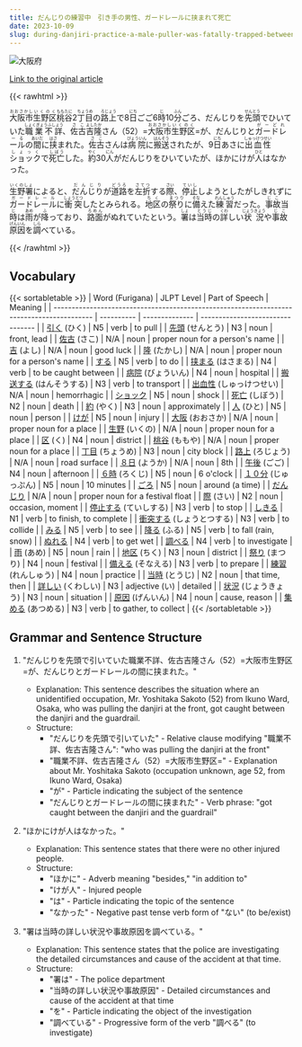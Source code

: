```yaml
---
title: だんじりの練習中　引き手の男性、ガードレールに挟まれて死亡
date: 2023-10-09
slug: during-danjiri-practice-a-male-puller-was-fatally-trapped-between-the-guardrail
---
```


![大阪府](https://www.asahicom.jp/imgopt/img/2733d17914/comm_L/AS20231009001152.jpg "大阪府")

[Link to the original article](https://asahi.com/articles/ASRB93PTZRB9PTIL001.html?iref=comtop_7_03)

{{< rawhtml >}}
<p><ruby>大阪市<rt>おおさかし</rt></ruby><ruby>生野区<rt>いくのく</rt></ruby><ruby>桃谷<rt>ももたに</rt></ruby>2<ruby>丁目<rt>ちょうめ</rt></ruby>の<ruby>路上<rt>ろじょう</rt></ruby>で8<ruby>日<rt>にち</rt></ruby>ごご6<ruby>時<rt>じ</rt></ruby>10<ruby>分<rt>ふん</rt></ruby>ごろ、だんじりを<ruby>先頭<rt>せんとう</rt></ruby>でひいていた<ruby>職業不詳<rt>しょくぎょうふしょう</rt></ruby>、<ruby>佐<rt>さ</rt></ruby><ruby>古<rt>こ</rt></ruby><ruby>吉<rt>よし</rt></ruby><ruby>隆<rt>たか</rt></ruby>さん（52）=<ruby>大阪市<rt>おおさかし</rt></ruby><ruby>生野区<rt>いくのく</rt></ruby>=が、だんじりと<ruby>ガードレール<rt>がーどれーる</rt></ruby>の<ruby>間<rt>あいだ</rt></ruby>に<ruby>挟<rt>はさ</rt></ruby>まれた。<ruby>佐<rt>さ</rt></ruby><ruby>古<rt>こ</rt></ruby>さんは<ruby>病院<rt>びょういん</rt></ruby>に<ruby>搬送<rt>はんそう</rt></ruby>されたが、9<ruby>日<rt>にち</rt></ruby>あさに<ruby>出血性<rt>しゅっけつせい</rt></ruby><ruby>ショック<rt>しょっく</rt></ruby>で<ruby>死亡<rt>しぼう</rt></ruby>した。<ruby>約<rt>やく</rt></ruby>30<ruby>人<rt>にん</rt></ruby>がだんじりをひいていたが、ほかにけが<ruby>人<rt>ひと</rt></ruby>はなかった。</p>

<p><ruby>生野署<rt>いくのしょ</rt></ruby>によると、<ruby>だんじり<rt>だんじり</rt></ruby>が<ruby>道路<rt>どうろ</rt></ruby>を<ruby>左折<rt>さてつ</rt></ruby>する<ruby>際<rt>さい</rt></ruby>、<ruby>停止<rt>ていし</rt></ruby>しようとしたがしきれずに<ruby>ガードレール<rt>ガードレール</rt></ruby>に<ruby>衝突<rt>しょうとつ</rt></ruby>したとみられる。<ruby>地区<rt>ちく</rt></ruby>の<ruby>祭り<rt>まつり</rt></ruby>に<ruby>備<rt>そな</rt></ruby>えた<ruby>練習<rt>れんしゅう</rt></ruby>だった。<ruby>事故<rt>じこ</rt></ruby>当<ruby>時<rt>じ</rt></ruby>は<ruby>雨<rt>あめ</rt></ruby>が<ruby>降<rt>ふ</rt></ruby>っており、<ruby>路面<rt>ろめん</rt></ruby>がぬれていたという。<ruby>署<rt>しょ</rt></ruby>は<ruby>当時<rt>とうじ</rt></ruby>の<ruby>詳<rt>くわ</rt></ruby>しい<ruby>状況<rt>じょうきょう</rt></ruby>や<ruby>事故<rt>じこ</rt></ruby><ruby>原因<rt>げんいん</rt></ruby>を<ruby>調<rt>しら</rt></ruby>べている。</p>
{{< /rawhtml >}}

## Vocabulary

{{< sortabletable >}}
| Word (Furigana) | JLPT Level | Part of Speech | Meaning |
| ----------------------------------------------------------------------------------------- | ---------- | -------------- | -------------------------------- |
| [引く](https://jisho.org/search/%E5%BC%95%E3%81%8F) (ひく) | N5 | verb | to pull |
| [先頭](https://jisho.org/search/%E5%85%88%E9%A0%AD) (せんとう) | N3 | noun | front, lead |
| [佐古](https://jisho.org/search/%E4%BD%90%E5%8F%A4) (さこ) | N/A | noun | proper noun for a person's name |
| [吉](https://jisho.org/search/%E5%90%89) (よし) | N/A | noun | good luck |
| [隆](https://jisho.org/search/%E9%9A%86) (たかし) | N/A | noun | proper noun for a person's name |
| [する](https://jisho.org/search/%E3%81%99%E3%82%8B) | N5 | verb | to do |
| [挟まる](https://jisho.org/search/%E6%8C%9F%E3%81%BE%E3%82%8B) (はさまる) | N4 | verb | to be caught between |
| [病院](https://jisho.org/search/%E7%97%85%E9%99%A2) (びょういん) | N4 | noun | hospital |
| [搬送する](https://jisho.org/search/%E6%90%AC%E9%80%81%E3%81%99%E3%82%8B) (はんそうする) | N3 | verb | to transport |
| [出血性](https://jisho.org/search/%E5%87%BA%E8%A1%80%E6%80%A7) (しゅっけつせい) | N/A | noun | hemorrhagic |
| [ショック](https://jisho.org/search/%E3%82%B7%E3%83%A7%E3%83%83%E3%82%AF) | N5 | noun | shock |
| [死亡](https://jisho.org/search/%E6%AD%BB%E4%BA%A1) (しぼう) | N2 | noun | death |
| [約](https://jisho.org/search/%E7%B4%84) (やく) | N3 | noun | approximately |
| [人](https://jisho.org/search/%E4%BA%BA) (ひと) | N5 | noun | person |
| [けが](https://jisho.org/search/%E3%81%91%E3%81%8C) | N5 | noun | injury |
| [大阪](https://jisho.org/search/%E5%A4%A7%E9%98%AA) (おおさか) | N/A | noun | proper noun for a place |
| [生野](https://jisho.org/search/%E7%94%9F%E9%87%8E) (いくの) | N/A | noun | proper noun for a place |
| [区](https://jisho.org/search/%E5%8C%BA) (く) | N4 | noun | district |
| [桃谷](https://jisho.org/search/%E6%A1%83%E8%B0%B7) (ももや) | N/A | noun | proper noun for a place |
| [丁目](https://jisho.org/search/%E4%B8%81%E7%9B%AE) (ちょうめ) | N3 | noun | city block |
| [路上](https://jisho.org/search/%E8%B7%AF%E4%B8%8A) (ろじょう) | N/A | noun | road surface |
| [８日](https://jisho.org/search/%EF%BC%98%E6%97%A5) (ようか) | N/A | noun | 8th |
| [午後](https://jisho.org/search/%E5%8D%88%E5%BE%8C) (ごご) | N4 | noun | afternoon |
| [６時](https://jisho.org/search/%EF%BC%96%E6%99%82) (ろくじ) | N5 | noun | 6 o'clock |
| [１０分](https://jisho.org/search/%EF%BC%91%EF%BC%90%E5%88%86) (じゅっぷん) | N5 | noun | 10 minutes |
| [ごろ](https://jisho.org/search/%E3%81%94%E3%82%8D) | N5 | noun | around (a time) |
| [だんじり](https://jisho.org/search/%E3%81%A0%E3%82%93%E3%81%98%E3%82%8A) | N/A | noun | proper noun for a festival float |
| [際](https://jisho.org/search/%E9%9A%9B) (さい) | N2 | noun | occasion, moment |
| [停止する](https://jisho.org/search/%E5%81%9C%E6%AD%A2%E3%81%99%E3%82%8B) (ていしする) | N3 | verb | to stop |
| [しきる](https://jisho.org/search/%E3%81%97%E3%81%8D%E3%82%8B) | N1 | verb | to finish, to complete |
| [衝突する](https://jisho.org/search/%E8%A1%9D%E7%AA%81%E3%81%99%E3%82%8B) (しょうとつする) | N3 | verb | to collide |
| [みる](https://jisho.org/search/%E3%81%BF%E3%82%8B) | N5 | verb | to see |
| [降る](https://jisho.org/search/%E9%99%8D%E3%82%8B) (ふる) | N5 | verb | to fall (rain, snow) |
| [ぬれる](https://jisho.org/search/%E3%81%AC%E3%82%8C%E3%82%8B) | N4 | verb | to get wet |
| [調べる](https://jisho.org/search/%E8%AA%BF%E3%81%B9%E3%82%8B) | N4 | verb | to investigate |
| [雨](https://jisho.org/search/%E9%9B%A8) (あめ) | N5 | noun | rain |
| [地区](https://jisho.org/search/%E5%9C%B0%E5%8C%BA) (ちく) | N3 | noun | district |
| [祭り](https://jisho.org/search/%E7%A5%AD%E3%82%8A) (まつり) | N4 | noun | festival |
| [備える](https://jisho.org/search/%E5%82%99%E3%81%88%E3%82%8B) (そなえる) | N3 | verb | to prepare |
| [練習](https://jisho.org/search/%E7%B7%B4%E7%BF%92) (れんしゅう) | N4 | noun | practice |
| [当時](https://jisho.org/search/%E5%BD%93%E6%99%82) (とうじ) | N2 | noun | that time, then |
| [詳しい](https://jisho.org/search/%E8%A9%B3%E3%81%97%E3%81%84) (くわしい) | N3 | adjective (い) | detailed |
| [状況](https://jisho.org/search/%E7%8A%B6%E6%B3%81) (じょうきょう) | N3 | noun | situation |
| [原因](https://jisho.org/search/%E5%8E%9F%E5%9B%A0) (げんいん) | N4 | noun | cause, reason |
| [集める](https://jisho.org/search/%E9%9B%86%E3%82%81%E3%82%8B) (あつめる) | N3 | verb | to gather, to collect |
{{< /sortabletable >}}

## Grammar and Sentence Structure

1. "だんじりを先頭で引いていた職業不詳、佐古吉隆さん（52）=大阪市生野区=が、だんじりとガードレールの間に挟まれた。"

   - Explanation: This sentence describes the situation where an unidentified occupation, Mr. Yoshitaka Sakoto (52) from Ikuno Ward, Osaka, who was pulling the danjiri at the front, got caught between the danjiri and the guardrail.
   - Structure:
     - "だんじりを先頭で引いていた" - Relative clause modifying "職業不詳、佐古吉隆さん": "who was pulling the danjiri at the front"
     - "職業不詳、佐古吉隆さん（52）=大阪市生野区=" - Explanation about Mr. Yoshitaka Sakoto (occupation unknown, age 52, from Ikuno Ward, Osaka)
     - "が" - Particle indicating the subject of the sentence
     - "だんじりとガードレールの間に挟まれた" - Verb phrase: "got caught between the danjiri and the guardrail"

2. "ほかにけが人はなかった。"

   - Explanation: This sentence states that there were no other injured people.
   - Structure:
     - "ほかに" - Adverb meaning "besides," "in addition to"
     - "けが人" - Injured people
     - "は" - Particle indicating the topic of the sentence
     - "なかった" - Negative past tense verb form of "ない" (to be/exist)

3. "署は当時の詳しい状況や事故原因を調べている。"
   - Explanation: This sentence states that the police are investigating the detailed circumstances and cause of the accident at that time.
   - Structure:
     - "署は" - The police department
     - "当時の詳しい状況や事故原因" - Detailed circumstances and cause of the accident at that time
     - "を" - Particle indicating the object of the investigation
     - "調べている" - Progressive form of the verb "調べる" (to investigate)
